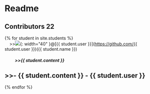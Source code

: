 # Readme 
## Contributors 22

{% for student in site.students %} <br />
  &nbsp;&nbsp;&nbsp;&nbsp;\>><img src="{{ student.image }}">{: width="40" }@[{{ student.user }}](https://github.com/{{ student.user }})({{ student.name }}) <br /> 
  <h5>&nbsp;&nbsp;&nbsp;&nbsp;&nbsp;&nbsp;&nbsp;&nbsp;&nbsp;&nbsp;&#62;&#62;{{ student.content }}</h5>

  <h2> >>- {{ student.content }} - {{ student.user }}</h2>

{% endfor %}

